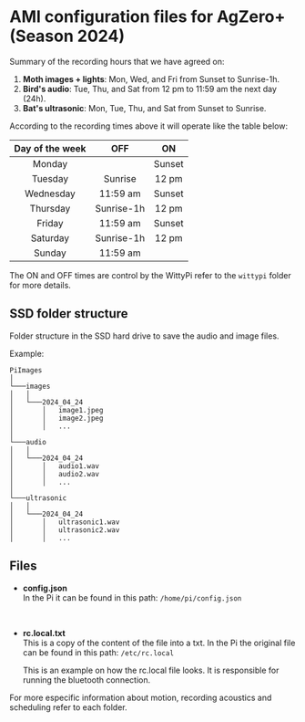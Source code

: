 # AMI configuration files for AgZero+ (Season 2024)

Summary of the recording hours that we have agreed on:

1. **Moth images + lights**: Mon, Wed, and Fri from Sunset to Sunrise-1h.
2. **Bird's audio**: Tue, Thu, and Sat from 12 pm to 11:59 am the next day (24h).
3. **Bat's ultrasonic**: Mon, Tue, Thu, and Sat from Sunset to Sunrise.

According to the recording times above it will operate like the table below:

| Day of the week   | OFF       | ON       |
| :---------------: | :------:  | :------: |
| Monday            |           |  Sunset  |
| Tuesday           | Sunrise   |  12 pm   |
| Wednesday         | 11:59 am  |  Sunset  |
| Thursday          | Sunrise-1h|  12 pm   |
| Friday            | 11:59 am  |  Sunset  |
| Saturday          | Sunrise-1h|  12 pm   |
| Sunday            | 11:59 am  |          |

The ON and OFF times are control by the WittyPi refer to the ```wittypi``` folder for more details.

## SSD folder structure

Folder structure in the SSD hard drive to save the audio and image files.

Example:
```
PiImages
│
└───images
│   │
│   └───2024_04_24
│       │   image1.jpeg
│       │   image2.jpeg
│       │   ...
│   
└───audio
│   │
│   └───2024_04_24
│       │   audio1.wav
│       │   audio2.wav
│       │   ...
│   
└───ultrasonic
│   │
│   └───2024_04_24
│       │   ultrasonic1.wav
│       │   ultrasonic2.wav
│       │   ...
```

## Files

- **config.json**  
  In the Pi it can be found in this path: ```/home/pi/config.json```  

<br/>

- **rc.local.txt**  
  This is a copy of the content of the file into a txt. In the Pi the original file can be found in this path: ```/etc/rc.local```  

  This is an example on how the rc.local file looks. It is responsible for running the bluetooth connection.  

For more especific information about motion, recording acoustics and scheduling refer to each folder.  
